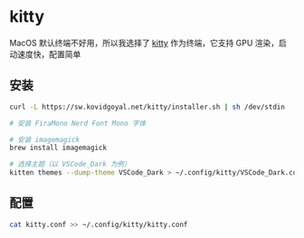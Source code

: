 # kitty

MacOS 默认终端不好用，所以我选择了 [kitty](https://sw.kovidgoyal.net/kitty/) 作为终端，它支持 GPU 渲染，启动速度快，配置简单

## 安装

```bash
curl -L https://sw.kovidgoyal.net/kitty/installer.sh | sh /dev/stdin

# 安装 FiraMono Nerd Font Mono 字体

# 安装 imagemagick
brew install imagemagick

# 选择主题（以 VSCode_Dark 为例）
kitten themes --dump-theme VSCode_Dark > ~/.config/kitty/VSCode_Dark.conf
```

## 配置

```bash
cat kitty.conf >> ~/.config/kitty/kitty.conf
```
